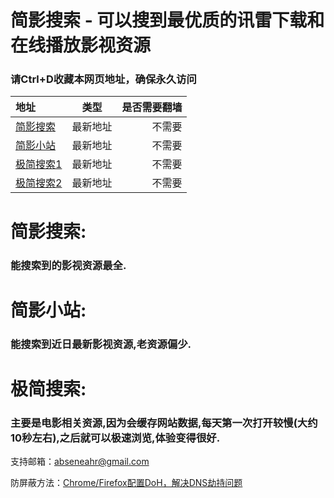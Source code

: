 # 简影搜索 - 可以搜到最优质的讯雷下载和在线播放影视资源   
### 请Ctrl+D收藏本网页地址，确保永久访问  

| 地址       | 类型  | 是否需要翻墙 |  
| :---       |     :---:      |          ---: |
| [简影搜索](https://www.jysous.com)    | 最新地址 | 不需要 |  
| [简影小站](https://jysous.now.sh)    | 最新地址 | 不需要 |  
| [极简搜索1](https://jjsous.now.sh)    | 最新地址 | 不需要 |  
| [极简搜索2](https://jjsous.com)    | 最新地址 | 不需要 |  




# 简影搜索:

### 能搜索到的影视资源最全.

# 简影小站:

### 能搜索到近日最新影视资源,老资源偏少.

# 极简搜索:

### 主要是电影相关资源,因为会缓存网站数据,每天第一次打开较慢(大约10秒左右),之后就可以极速浏览,体验变得很好.




支持邮箱：[abseneahr@gmail.com](abseneahr@gmail.com)  
  
防屏蔽方法：[Chrome/Firefox配置DoH，解决DNS劫持问题](https://www.yeeach.com/post/1507)  